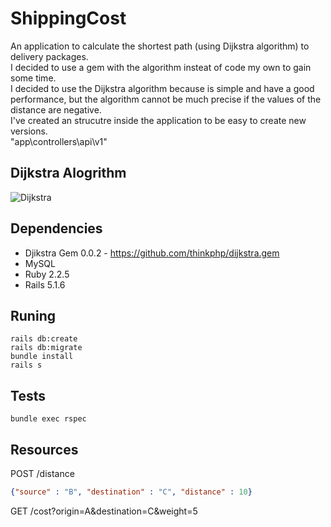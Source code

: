 # ShippingCost

An application to calculate the shortest path (using Dijkstra algorithm) to delivery packages.  
I decided to use a gem with the algorithm insteat of code my own to gain some time.  
I decided to use the Dijkstra algorithm because is simple and have a good performance, but the algorithm cannot be much precise if the values of the distance are negative.  
I've created an strucutre inside the application to be easy to create new versions.  
"app\controllers\api\v1\"



## Dijkstra Alogrithm
![Dijkstra](https://upload.wikimedia.org/wikipedia/commons/5/57/Dijkstra_Animation.gif)

## Dependencies
* Djikstra Gem 0.0.2 - https://github.com/thinkphp/dijkstra.gem
* MySQL
* Ruby 2.2.5  
* Rails 5.1.6

## Runing
```shell
rails db:create
rails db:migrate
bundle install
rails s
```

## Tests
```shell
bundle exec rspec
```

## Resources

POST /distance

```json
{"source" : "B", "destination" : "C", "distance" : 10}
```
GET /cost?origin=A&destination=C&weight=5
